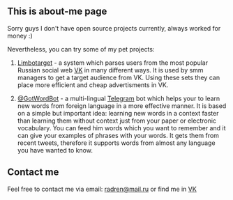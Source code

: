 ## This is about-me page

Sorry guys I don't have open source projects currently, always worked for money :)

Nevertheless, you can try some of my pet projects:

1. [Limbotarget](http://limbotarget.ru) - a system which parses users from the most popular Russian social web [VK](http://vk.com) in many different ways. It is used by smm managers to get a target audience from VK. Using these sets they can place more efficient and cheap advertisments in VK.

2. [@GotWordBot](https://telegram.me/GotWordBot) - a multi-lingual [Telegram](https://telegram.org/) bot which helps your to learn new words from foreign language in a more effective manner. It is based on a simple but important idea: learning new words in a context faster than learning them without context just from your paper or electronic vocabulary. You can feed him words which you want to remember and it can give your examples of phrases with your words. It gets them from recent tweets, therefore it supports words from almost any language you have wanted to know.

## Contact me
Feel free to contact me via email: radren@mail.ru or find me in [VK](https://vk.com/filchenkov_a_s)
